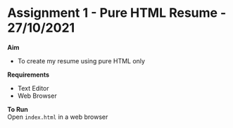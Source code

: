 # Assignment 1 - Pure HTML Resume - 27/10/2021
 
**Aim**
* To create my resume using pure HTML only

**Requirements**
* Text Editor
* Web Browser

**To Run**<br />
Open `index.html` in a web browser